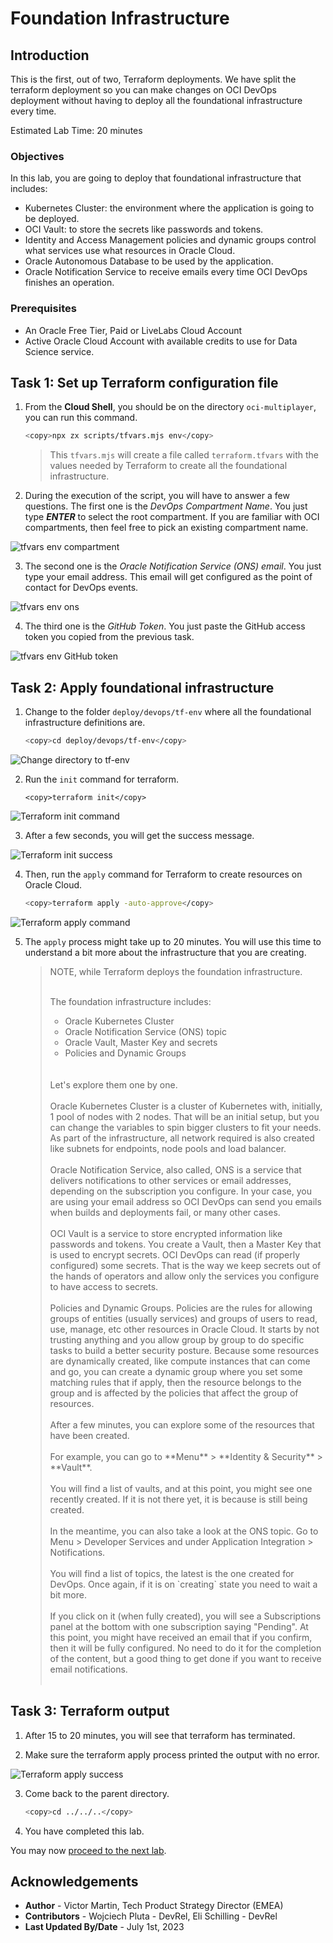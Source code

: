 # Foundation Infrastructure

## Introduction

This is the first, out of two, Terraform deployments. We have split the terraform deployment so you can make changes on OCI DevOps deployment without having to deploy all the foundational infrastructure every time.

Estimated Lab Time: 20 minutes

### Objectives

In this lab, you are going to deploy that foundational infrastructure that includes:
- Kubernetes Cluster: the environment where the application is going to be deployed.
- OCI Vault: to store the secrets like passwords and tokens.
- Identity and Access Management policies and dynamic groups control what services use what resources in Oracle Cloud.
- Oracle Autonomous Database to be used by the application.
- Oracle Notification Service to receive emails every time  OCI DevOps finishes an operation.

### Prerequisites

* An Oracle Free Tier, Paid or LiveLabs Cloud Account
* Active Oracle Cloud Account with available credits to use for Data Science service.

## Task 1: Set up Terraform configuration file

1. From the **Cloud Shell**, you should be on the directory `oci-multiplayer`, you can run this command.
    
    ```bash
    <copy>npx zx scripts/tfvars.mjs env</copy>
    ```

    > This `tfvars.mjs` will create a file called `terraform.tfvars` with the values needed by Terraform to create all the foundational infrastructure.

2. During the execution of the script, you will have to answer a few questions. The first one is the _DevOps Compartment Name_. You just type _**ENTER**_ to select the root compartment. If you are familiar with OCI compartments, then feel free to pick an existing compartment name.

  ![tfvars env compartment](images/tfvars-env-compartment.png)

3. The second one is the _Oracle Notification Service (ONS) email_. You just type your email address. This email will get configured as the point of contact for DevOps events.

  ![tfvars env ons](images/tfvars-env-ons.png)

4. The third one is the _GitHub Token_. You just paste the GitHub access token you copied from the previous task.
  
  ![tfvars env GitHub token](images/tfvars-env-github-token.png)

## Task 2: Apply foundational infrastructure

1. Change to the folder `deploy/devops/tf-env` where all the foundational infrastructure definitions are.
    
    ```bash
    <copy>cd deploy/devops/tf-env</copy>
    ```
  
  ![Change directory to tf-env](images/cd-tf-env.png)


2. Run the `init` command for terraform.
    
    ```
    <copy>terraform init</copy>
    ```

  ![Terraform init command](images/terraform-init-command.png)

3. After a few seconds, you will get the success message.

  ![Terraform init success](images/terraform-init-success.png)

4. Then, run the `apply` command for Terraform to create resources on Oracle Cloud.
    
    ```bash
    <copy>terraform apply -auto-approve</copy>
    ```

  ![Terraform apply command](images/terraform-apply-command.png)

5. The `apply` process might take up to 20 minutes. You will use this time to understand a bit more about the infrastructure that you are creating.


    > NOTE, while Terraform deploys the foundation infrastructure. 
    > <br>
    > <br>
    >  
    > The foundation infrastructure includes:
    >   - Oracle Kubernetes Cluster
    >   - Oracle Notification Service (ONS) topic
    >   - Oracle Vault, Master Key and secrets
    >   - Policies and Dynamic Groups
    >  
    > <br>
    > <br>
    > Let's explore them one by one.
    > <br>
    > <br>
    > Oracle Kubernetes Cluster is a cluster of Kubernetes with, initially, 1 pool of nodes with 2 nodes. That will be an initial setup, but you can change the variables to spin bigger clusters to fit your needs. As part of the infrastructure, all network required is also created like subnets for endpoints, node pools and load balancer.
    > <br>
    > <br>
    > Oracle Notification Service, also called, ONS is a service that delivers notifications to other services or email addresses, depending on the subscription you configure. In your case, you are using your email address so OCI DevOps can send you emails when builds and deployments fail, or many other cases.
    > <br>
    > <br>
    > OCI Vault is a service to store encrypted information like passwords and tokens. You create a Vault, then a Master Key that is used to encrypt secrets. OCI DevOps can read (if properly configured) some secrets. That is the way we keep secrets out of the hands of operators and allow only the services you configure to have access to secrets.
    > <br>
    > <br>
    > Policies and Dynamic Groups. Policies are the rules for allowing groups of entities (usually services) and groups of users to read, use, manage, etc other resources in Oracle Cloud. It starts by not trusting anything and you allow group by group to do specific tasks to build a better security posture. Because some resources are dynamically created, like compute instances that can come and go, you can create a dynamic group where you set some matching rules that if apply, then the resource belongs to the group and is affected by the policies that affect the group of resources.
    > <br>
    > <br>
    > After a few minutes, you can explore some of the resources that have been created.
    > <br>
    > <br>
    > For example, you can go to **Menu** > **Identity & Security** > **Vault**.
    > <br>
    > <br>
    > You will find a list of vaults, and at this point, you might see one recently created. If it is not there yet, it is because is still being created.
    > <br>
    > <br>
    > In the meantime, you can also take a look at the ONS topic. Go to Menu > Developer Services and under Application Integration > Notifications.
    > <br>
    > <br>
    > You will find a list of topics, the latest is the one created for DevOps. Once again, if it is on `creating` state you need to wait a bit more.
    > <br>
    > <br>
    > If you click on it (when fully created), you will see a Subscriptions panel at the bottom with one subscription saying "Pending". At this point, you might have received an email that if you confirm, then it will be fully configured. No need to do it for the completion of the content, but a good thing to get done if you want to receive email notifications.
    > <br>
    > <br>
    > 

## Task 3: Terraform output

1. After 15 to 20 minutes, you will see that terraform has terminated.

2. Make sure the terraform apply process printed the output with no error.
    
  ![Terraform apply success](./images/terraform-apply-success.png)

3. Come back to the parent directory.

    ```bash
    <copy>cd ../../..</copy>
    ```

4. You have completed this lab.

You may now [proceed to the next lab](#next).

## Acknowledgements

* **Author** - Victor Martin, Tech Product Strategy Director (EMEA)
* **Contributors** - Wojciech Pluta - DevRel, Eli Schilling - DevRel
* **Last Updated By/Date** - July 1st, 2023